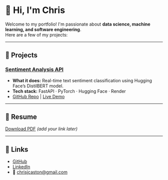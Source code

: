 # 👋 Hi, I'm Chris

Welcome to my portfolio! I'm passionate about **data science, machine learning, and software engineering**.  
Here are a few of my projects:

---

## 🚀 Projects

### [Sentiment Analysis API](https://sentiment-analysis-api-w0p4.onrender.com/docs)
- **What it does:** Real-time text sentiment classification using Hugging Face’s DistilBERT model.  
- **Tech stack:** FastAPI · PyTorch · Hugging Face · Render  
- [GitHub Repo](https://github.com/ChrisCaston/ml-project-sentiment-analysis) | [Live Demo](https://sentiment-analysis-api-w0p4.onrender.com/docs)

---

## 📄 Resume
[Download PDF](#) *(add your link later)*

---

## 🔗 Links
- [GitHub](https://github.com/ChrisCaston)  
- [LinkedIn](https://www.linkedin.com/in/christopher-caston/)  
- 📧 chrisjcaston@gmail.com
